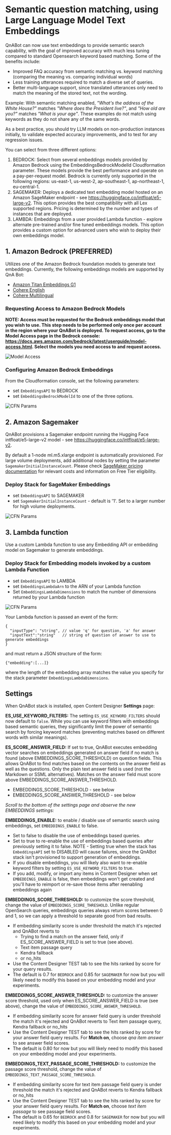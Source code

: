 # Semantic question matching, using Large Language Model Text Embeddings

QnABot can now use text embeddings to provide semantic search capability, with the goal of improved accuracy with much less tuning compared to standard Opensearch keyword based matching. Some of the benefits include:
- Improved FAQ accuracy from semantic matching vs. keyword matching (comparing the meaning vs. comparing individual words)
- Less training utterances required to match a diverse set of queries.
- Better multi-language support, since translated utterances only need to match the meaning of the stored text, not the wording.

Example: With semantic matching enabled, *"What's the address of the White House?"* matches *"Where does the President live?"*, and *"How old are you?"* matches *"What is your age"*. These examples do not match using keywords as they do not share any of the same words.
  
As a best practice, you should try LLM models on non-production instances initially, to validate expected accuracy improvements, and to test for any regression issues.

You can select from three different options:
1. BEDROCK: Select from several embeddings models provided by Amazon Bedrock using the EmbeddingsBedrockModelId Cloudformation parameter. These models provide the best performance and operate on a pay-per-request model. Bedrock is currently only supported in the following regions: us-east-1, us-west-2, ap-southeast-1, ap-northeast-1, eu-central-1.
1. SAGEMAKER: Deploys a dedicated text embedding model hosted on an Amazon SageMaker endpoint - see https://huggingface.co/intfloat/e5-large-v2. This option provides the best compatibility with all Lex supported regions. Pricing is determined by the number and types of instances that are deployed.
1. LAMBDA: Embeddings from a user provided Lambda function - explore alternate pre-trained and/or fine tuned embeddings models. This option provides a custom option for advanced users who wish to deploy their own embeddings model.

## 1. Amazon Bedrock (PREFERRED)
Utilizes one of the Amazon Bedrock foundation models to generate text embeddings. Currently, the following embeddings models are supported by QnA Bot:
- [Amazon Titan Embeddings G1](https://us-east-1.console.aws.amazon.com/bedrock/home?region=us-east-1#/providers?model=amazon.titan-embed-text-v1)
- [Cohere English](https://us-east-1.console.aws.amazon.com/bedrock/home?region=us-east-1#/providers?model=cohere.embed-english-v3)
- [Cohere Multilingual](https://us-east-1.console.aws.amazon.com/bedrock/home?region=us-east-1#/providers?model=cohere.embed-multilingual-v3)

### Requesting Access to Amazon Bedrock Models

**NOTE: Access must be requested for the Bedrock embeddings model that you wish to use. This step needs to be performed only once per account in the region where your QnABot is deployed. To request access, go to the Model Access page in the Bedrock console: https://docs.aws.amazon.com/bedrock/latest/userguide/model-access.html. Select the models you need access to and request access.**

![Model Access](./images/Request_model_access.jpeg)

### Configuring Amazon Bedrock Embeddings

From the Cloudformation console, set the following parameters:
- set `EmbeddingsAPI` to BEDROCK
- set `EmbeddingsBedrockModelId` to one of the three options. 

![CFN Params](./images/CF_Params_Bedrock.jpeg)

## 2. Amazon Sagemaker

QnABot provisions a Sagemaker endpoint running the Hugging Face intfloat/e5-large-v2 model - see https://huggingface.co/intfloat/e5-large-v2. 
  
By default a 1-node ml.m5.xlarge endpoint is automatically provisioned. For large volume deployments, add additional nodes by setting the parameter `SagemakerInitialInstanceCount`. Please check [SageMaker pricing documentation](https://aws.amazon.com/sagemaker/pricing/) for relevant costs and information on Free Tier eligibility. 


### Deploy Stack for SageMaker Embeddings

- set `EmbeddingsAPI` to SAGEMAKER
- set `SagemakerInitialInstanceCount` - default is '1'. Set to a larger number for high volume deployments. 

![CFN Params](./images/CF_Params_Sagemaker.png)


## 3. Lambda function

Use a custom Lambda function to use any Embedding API or embedding model on Sagemaker to generate embeddings.

### Deploy Stack for Embedding models invoked by a custom Lambda Function

- set `EmbeddingsAPI` to LAMBDA
- set `EmbeddingsLambdaArn` to the ARN of your Lambda function 
- Set `EmbeddingsLambdaDimensions` to match the number of dimensions returned by your Lambda function

![CFN Params](./images/CF_Params_Lambda.png)

Your Lambda function is passed an event of the form:
```
{
  "inputType": "string", // value 'q' for question, 'a' for answer
  "inputText":"string"   // string of question of answer to use to generate embeddings 
}
```
and must return a JSON structure of the form:
```
{"embedding":[...]}
```
where the length of the embedding array matches the value you specify for the stack parameter `EmbeddingsLambdaDimensions`.

## Settings

When QnABot stack is installed, open Content Designer **Settings** page:

**ES_USE_KEYWORD_FILTERS:** The setting `ES_USE_KEYWORD_FILTERS` should now default to `false`. While you can use keyword filters with embeddings based semantic queries, they significantly limit the power of semantic search by forcing keyword matches (preventing matches based on different words with similar meanings).

**ES_SCORE_ANSWER_FIELD:** If set to true, QnABot executes embedding vector searches on embeddings generated on answer field if no match is found (above EMBEDDINGS_SCORE_THRESHOLD) on question fields. This allows QnABot to find matches based on the contents on the answer field as well as the questions. Only the plain text answer field is used (not the Markdown or SSML alternatives). Matches on the answer field must score above EMBEDDINGS_SCORE_ANSWER_THRESHOLD.
  - EMBEDDINGS_SCORE_THRESHOLD - see below
  - EMBEDDINGS_SCORE_ANSWER_THRESHOLD - see below


*Scroll to the bottom of the settings page and observe the new EMBEDDINGS settings:*

**EMBEDDINGS_ENABLE:** to enable / disable use of semantic search using embeddings, set `EMBEDDINGS_ENABLE` to false.
  - Set to false to disable the use of embeddings based queries. 
  - Set to true to re-enable the use of embeddings based queries after previously setting it to false. NOTE - Setting true when the stack has `EmbeddingsAPI` set to DISABLED will cause failures, since the QnABot stack isn't provisioned to support generation of embeddings. 
  - If you disable embeddings, you will likely also want to re-enable keyword filters by setting `ES_USE_KEYWORD_FILTERS` to true. 
  - If you add, modify, or import any items in Content Designer when set `EMBEDDINGS_ENABLE` is false, then embeddings won't get created and you'll have to reimport or re-save those items after reenabling embeddings again  
    
**EMBEDDINGS_SCORE_THRESHOLD:** to customize the score threshold, change the value of `EMBEDDINGS_SCORE_THRESHOLD`. Unlike regular OpenSearch queries, embeddings queries always return scores between 0 and 1, so we can apply a threshold to separate good from bad results. 
  - If embedding similarity score is under threshold the match it's rejected and QnABot reverts to
     - Trying to find a match on the answer field, only if ES_SCORE_ANSWER_FIELD is set to true (see above).
     - Text item passage query 
     - Kendra fallback 
     - or no_hits
  - Use the Content Designer TEST tab to see the hits ranked by score for your query results.
  - The default is 0.7 for `BEDROCK` and 0.85 for `SAGEMAKER` for now but you will likely need to modify this based on your embedding model and your experiments.

**EMBEDDINGS_SCORE_ANSWER_THRESHOLD:** to customize the answer score threshold, used only when ES_SCORE_ANSWER_FIELD is true (see above), change the value of `EMBEDDINGS_SCORE_ANSWER_THRESHOLD`. 
  - If embedding similarity score for answer field query is under threshold the match it's rejected and QnABot reverts to Text item passage query, Kendra fallback or no_hits
  - Use the Content Designer TEST tab to see the hits ranked by score for your answer field query results. For **Match on**, choose *qna item answer* to see answer field scores.
  - The default is 0.80 for now but you will likely need to modify this based on your embedding model and your experiments.

**EMBEDDINGS_TEXT_PASSAGE_SCORE_THRESHOLD:** to customize the passage score threshold, change the value of `EMBEDDINGS_TEXT_PASSAGE_SCORE_THRESHOLD`. 
  - If embedding similarity score for text item passage field query is under threshold the match it's rejected and QnABot reverts to Kendra fallback or no_hits
  - Use the Content Designer TEST tab to see the hits ranked by score for your answer field query results. For **Match on**, choose *text item passage* to see passage field scores.
  - The default is 0.65 for `BEDROCK` and 0.8 for `SAGEMAKER` for now but you will need likely to modify this based on your embedding model and your experiments.